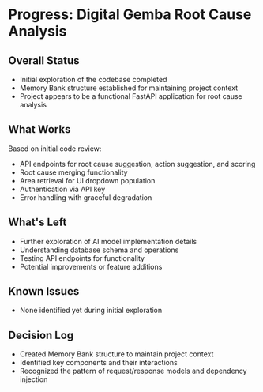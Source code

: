 # Progress: Digital Gemba Root Cause Analysis

## Overall Status
- Initial exploration of the codebase completed
- Memory Bank structure established for maintaining project context
- Project appears to be a functional FastAPI application for root cause analysis

## What Works
Based on initial code review:
- API endpoints for root cause suggestion, action suggestion, and scoring
- Root cause merging functionality
- Area retrieval for UI dropdown population
- Authentication via API key
- Error handling with graceful degradation

## What's Left
- Further exploration of AI model implementation details
- Understanding database schema and operations
- Testing API endpoints for functionality
- Potential improvements or feature additions

## Known Issues
- None identified yet during initial exploration

## Decision Log
- Created Memory Bank structure to maintain project context
- Identified key components and their interactions
- Recognized the pattern of request/response models and dependency injection
